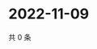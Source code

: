 # 2022-11-09

共 0 条

<!-- BEGIN WEIBO -->
<!-- 最后更新时间 Wed Nov 09 2022 13:26:50 GMT+0800 (China Standard Time) -->

<!-- END WEIBO -->
